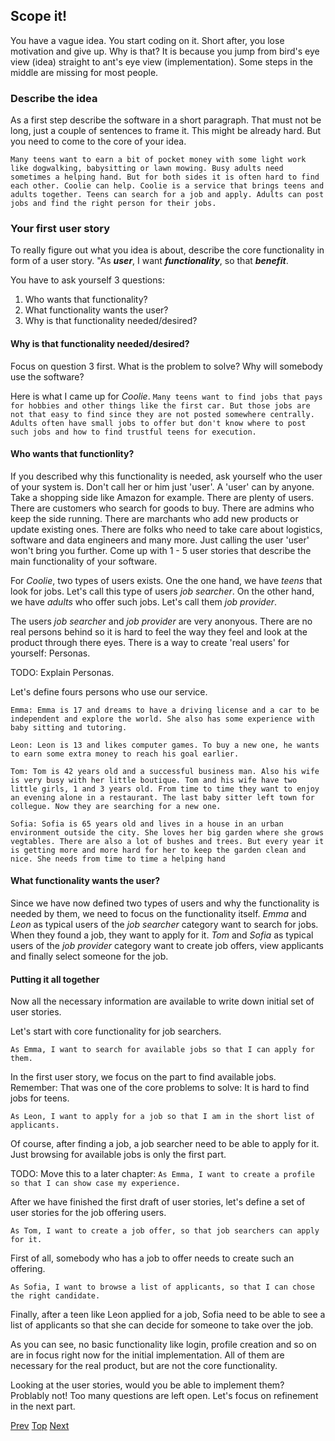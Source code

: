## Scope it!

You have a vague idea. You start coding on it. Short after, you lose motivation and give up. Why is that? It is because you jump from bird's eye view (idea) straight to ant's eye view (implementation). Some steps in the middle are missing for most people.

### Describe the idea

As a first step describe the software in a short paragraph. That must not be long, just a couple of sentences to frame it. This might be already hard. But you need to come to the core of your idea.

`Many teens want to earn a bit of pocket money with some light work like dogwalking, babysitting or lawn mowing. Busy adults need sometimes a helping hand. But for both sides it is often hard to find each other. Coolie can help.
Coolie is a service that brings teens and adults together. Teens can search for a job and apply. Adults can post jobs and find the right person for their jobs.`

### Your first user story

To really figure out what you idea is about, describe the core functionality in form of a user story. "As _**user**_, I want _**functionality**_, so that _**benefit**_.

You have to ask yourself 3 questions:
1. Who wants that functionality?
2. What functionality wants the user?
3. Why is that functionality needed/desired?

#### Why is that functionality needed/desired?

Focus on question 3 first. What is the problem to solve? Why will somebody use the software?

Here is what I came up for _Coolie_.
`Many teens want to find jobs that pays for hobbies and other things like the first car. But those jobs are not that easy to find since they are not posted somewhere centrally. Adults often have small jobs to offer but don't know where to post such jobs and how to find trustful teens for execution.`

#### Who wants that functionlity?

If you described why this functionality is needed, ask yourself who the user of your system is. Don't call her or him just 'user'. A 'user' can by anyone. Take a shopping side like Amazon for example. There are plenty of users. There are customers who search for goods to buy. There are admins who keep the side running. There are marchants who add new products or update existing ones. There are folks who need to take care about logistics, software and data engineers and many more. Just calling the user 'user' won't bring you further.
Come up with 1 - 5 user stories that describe the main functionality of your software.

For _Coolie_, two types of users exists. One the one hand, we have _teens_ that look for jobs. Let's call this type of users _job searcher_. On the other hand, we have _adults_ who offer such jobs. Let's call them _job provider_.

The users _job searcher_ and _job provider_ are very anonyous. There are no real persons behind so it is hard to feel the way they feel and look at the product through there eyes.
There is a way to create 'real users' for yourself: Personas.

TODO: Explain Personas.

Let's define fours persons who use our service.

`Emma: Emma is 17 and dreams to have a driving license and a car to be independent and explore the world. She also has some experience with baby sitting and tutoring.`

`Leon: Leon is 13 and likes computer games. To buy a new one, he wants to earn some extra money to reach his goal earlier.`

`Tom: Tom is 42 years old and a successful business man. Also his wife is very busy with her little boutique. Tom and his wife have two little girls, 1 and 3 years old. From time to time they want to enjoy an evening alone in a restaurant. The last baby sitter left town for collegue. Now they are searching for a new one.`

`Sofia: Sofia is 65 years old and lives in a house in an urban environment outside the city. She loves her big garden where she grows vegtables. There are also a lot of bushes and trees. But every year it is getting more and more hard for her to keep the garden clean and nice. She needs from time to time a helping hand`

#### What functionality wants the user?

Since we have now defined two types of users and why the functionality is needed by them, we need to focus on the functionality itself.
_Emma_ and _Leon_ as typical users of the _job searcher_ category want to search for jobs. When they found a job, they want to apply for it.
_Tom_ and _Sofia_ as typical users of the _job provider_ category want to create job offers, view applicants and finally select someone for the job.

#### Putting it all together

Now all the necessary information are available to write down initial set of user stories.

Let's start with core functionality for job searchers.

`As Emma, I want to search for available jobs so that I can apply for them.`

In the first user story, we focus on the part to find available jobs. Remember: That was one of the core problems to solve: It is hard to find jobs for teens.

`As Leon, I want to apply for a job so that I am in the short list of applicants.`

Of course, after finding a job, a job searcher need to be able to apply for it. Just browsing for available jobs is only the first part.

TODO: Move this to a later chapter: `As Emma, I want to create a profile so that I can show case my experience.`

After we have finished the first draft of user stories, let's define a set of user stories for the job offering users.

`As Tom, I want to create a job offer, so that job searchers can apply for it.`

First of all, somebody who has a job to offer needs to create such an offering.

`As Sofia, I want to browse a list of applicants, so that I can chose the right candidate.`

Finally, after a teen like Leon applied for a job, Sofia need to be able to see a list of applicants so that she can decide for someone to take over the job.

As you can see, no basic functionality like login, profile creation and so on are in focus right now for the initial implementation. All of them are necessary for the real product, but are not the core functionality.

Looking at the user stories, would you be able to implement them? Problably not! Too many questions are left open. Let's focus on refinement in the next part.

[Prev](010_introduction.md) [Top](001_toc.md) [Next](200_refine_it.md)